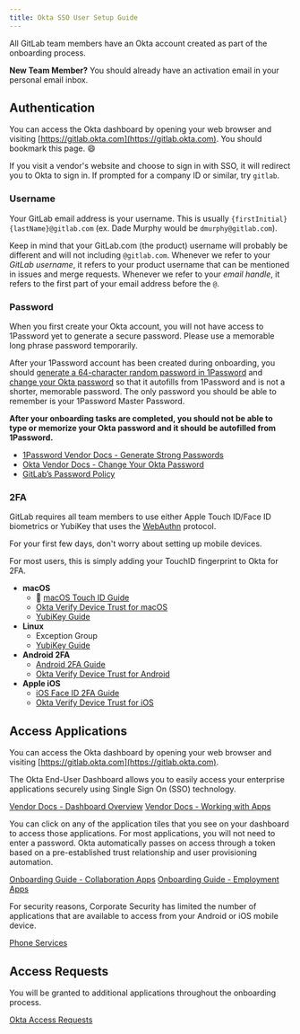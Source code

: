 ```yaml
---
title: Okta SSO User Setup Guide
---
```


All GitLab team members have an Okta account created as part of the onboarding process.

**New Team Member?** You should already have an activation email in your personal email inbox.

## Authentication

You can access the Okta dashboard by opening your web browser and visiting [https://gitlab.okta.com](https://gitlab.okta.com). You should bookmark this page. 😄

If you visit a vendor's website and choose to sign in with SSO, it will redirect you to Okta to sign in. If prompted for a company ID or similar, try `gitlab`.

### Username

Your GitLab email address is your username. This is usually `{firstInitial}{lastName}@gitlab.com` (ex. Dade Murphy would be `dmurphy@gitlab.com`).

Keep in mind that your GitLab.com (the product) username will probably be different and will not including `@gitlab.com`. Whenever we refer to your *GitLab username*, it refers to your product username that can be mentioned in issues and merge requests. Whenever we refer to your *email handle*, it refers to the first part of your email address before the `@`.

### Password

When you first create your Okta account, you will not have access to 1Password yet to generate a secure password. Please use a memorable long phrase password temporarily.

After your 1Password account has been created during onboarding, you should [generate a 64-character random password in 1Password](https://support.1password.com/strong-account-password/) and [change your Okta password](https://help.okta.com/eu/en-us/content/topics/end-user/manage-account-settings.htm#Reset) so that it autofills from 1Password and is not a shorter, memorable password. The only password you should be able to remember is your 1Password Master Password.

**After your onboarding tasks are completed, you should not be able to type or memorize your Okta password and it should be autofilled from 1Password.**

- [1Password Vendor Docs - Generate Strong Passwords](https://support.1password.com/strong-account-password/)
- [Okta Vendor Docs - Change Your Okta Password](https://help.okta.com/eu/en-us/content/topics/end-user/manage-account-settings.htm#Reset)
- [GitLab’s Password Policy](/handbook/security/#gitlab-password-policy-guidelines)

### 2FA

GitLab requires all team members to use either Apple Touch ID/Face ID biometrics or YubiKey that uses the [WebAuthn](https://www.okta.com/sites/default/files/pdf/How_WebAuthn_Works_0.pdf) protocol.

For your first few days, don't worry about setting up mobile devices.

For most users, this is simply adding your TouchID fingerprint to Okta for 2FA.

- **macOS**
  - 👀 [macOS Touch ID Guide](/handbook/security/corporate/systems/okta/user/touchid)
  - [Okta Verify Device Trust for macOS](/handbook/security/corporate/systems/okta/verify/macos)
  - [YubiKey Guide](/handbook/security/corporate/systems/okta/user/yubikey)
- **Linux**
  - Exception Group <!-- TODO -->
  - [YubiKey Guide](/handbook/security/corporate/systems/okta/user/yubikey)
- **Android 2FA**
  - [Android 2FA Guide](/handbook/security/corporate/systems/okta/user/android)
  - [Okta Verify Device Trust for Android](/handbook/security/corporate/systems/okta/verify/android)
- **Apple iOS**
  - [iOS Face ID 2FA Guide](/handbook/security/corporate/systems/okta/user/ios)
  - [Okta Verify Device Trust for iOS](/handbook/security/corporate/systems/okta/verify/ios)

## Access Applications

You can access the Okta dashboard by opening your web browser and visiting [https://gitlab.okta.com](https://gitlab.okta.com).

The Okta End-User Dashboard allows you to easily access your enterprise applications securely using Single Sign On (SSO) technology.

[Vendor Docs - Dashboard Overview](https://help.okta.com/eu/en-us/content/topics/end-user/dashboard-overview.htm)
[Vendor Docs - Working with Apps](https://help.okta.com/eu/en-us/content/topics/end-user/work-with-apps.htm)

You can click on any of the application tiles that you see on your dashboard to access those applications. For most applications, you will not need to enter a password. Okta automatically passes on access through a token based on a pre-established trust relationship and user provisioning automation.

[Onboarding Guide - Collaboration Apps](/handbook/security/corporate/support/onboarding#collaboration-apps)
[Onboarding Guide - Employment Apps](/handbook/security/corporate/support/onboarding#employment-apps)

For security reasons, Corporate Security has limited the number of applications that are available to access from your Android or iOS mobile device.

[Phone Services](/handbook/security/corporate/services/phones)

## Access Requests

You will be granted to additional applications throughout the onboarding process.

[Okta Access Requests](/handbook/security/corporate/systems/okta/ar)
